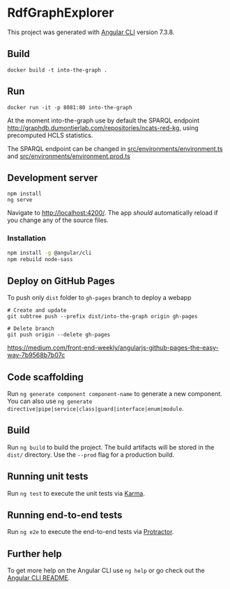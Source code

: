 # RdfGraphExplorer

This project was generated with [Angular CLI](https://github.com/angular/angular-cli) version 7.3.8.

## Build

```shell
docker build -t into-the-graph .
```

## Run

```shell
docker run -it -p 8081:80 into-the-graph
```

At the moment into-the-graph use by default the SPARQL endpoint http://graphdb.dumontierlab.com/repositories/ncats-red-kg, using precomputed HCLS statistics.

The SPARQL endpoint can be changed in [src/environments/environment.ts](https://github.com/MaastrichtU-IDS/into-the-graph/blob/master/src/environments/environment.prod.ts) and [src/environments/environment.prod.ts](https://github.com/MaastrichtU-IDS/into-the-graph/blob/master/src/environments/environment.ts)

## Development server

```shell
npm install
ng serve
```

Navigate to [http://localhost:4200/](http://localhost:4200/). The app *should* automatically reload if you change any of the source files.

### Installation

```bash
npm install -g @angular/cli
npm rebuild node-sass
```



## Deploy on GitHub Pages

To push only `dist` folder to `gh-pages` branch to deploy a webapp

```shell
# Create and update
git subtree push --prefix dist/into-the-graph origin gh-pages

# Delete branch
git push origin --delete gh-pages
```

https://medium.com/front-end-weekly/angularjs-github-pages-the-easy-way-7b9568b7b07c



## Code scaffolding

Run `ng generate component component-name` to generate a new component. You can also use `ng generate directive|pipe|service|class|guard|interface|enum|module`.

## Build

Run `ng build` to build the project. The build artifacts will be stored in the `dist/` directory. Use the `--prod` flag for a production build.

## Running unit tests

Run `ng test` to execute the unit tests via [Karma](https://karma-runner.github.io).

## Running end-to-end tests

Run `ng e2e` to execute the end-to-end tests via [Protractor](http://www.protractortest.org/).

## Further help

To get more help on the Angular CLI use `ng help` or go check out the [Angular CLI README](https://github.com/angular/angular-cli/blob/master/README.md).
